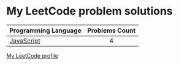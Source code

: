 # My LeetCode problem solutions

|    Programming Language  |    Problems Count  | 
|----------|:-------------:|
| [JavaScript](https://github.com/crabn3bula/programming-problems/tree/master/leetcode/javascript) | 4 | 


[My LeetCode profile](https://leetcode.com/crabn3bula/)